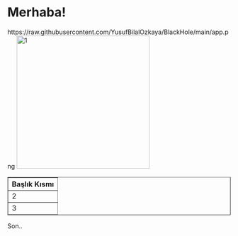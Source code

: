 <body>
  <h1>Merhaba!</h1>

  <table border="1">
    <thead>
      <tr>
        <th>Başlık Kısmı</th>
      </tr>
    </thead>
    <tbody>
      https://raw.githubusercontent.com/YusufBilalOzkaya/BlackHole/main/app.png
      <tr>
 <img src="https://raw.githubusercontent.com/kullaniciadi/repoadi/main/images/resim.png" alt="1" width="300">
      </tr>
      <tr>
        <td>2</td>
      </tr>
    </tbody>
    <tfoot>
      <tr>
        <td>3</td>
      </tr>
    </tfoot>
  </table>

  <p>Son..</p>
</body>
